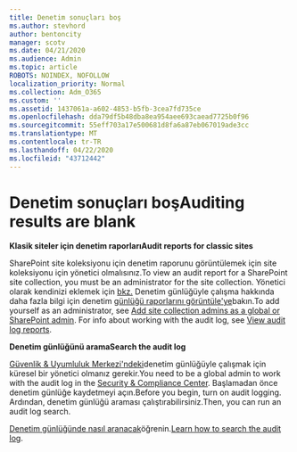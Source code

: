 ```yaml
---
title: Denetim sonuçları boş
ms.author: stevhord
author: bentoncity
manager: scotv
ms.date: 04/21/2020
ms.audience: Admin
ms.topic: article
ROBOTS: NOINDEX, NOFOLLOW
localization_priority: Normal
ms.collection: Adm_O365
ms.custom: ''
ms.assetid: 1437061a-a602-4853-b5fb-3cea7fd735ce
ms.openlocfilehash: dda79df5b48dba8ea954aee693caead7725b0f96
ms.sourcegitcommit: 55eff703a17e500681d8fa6a87eb067019ade3cc
ms.translationtype: MT
ms.contentlocale: tr-TR
ms.lasthandoff: 04/22/2020
ms.locfileid: "43712442"
---
```

# <a name="auditing-results-are-blank"></a><span data-ttu-id="c9f12-102">Denetim sonuçları boş</span><span class="sxs-lookup"><span data-stu-id="c9f12-102">Auditing results are blank</span></span>

 <span data-ttu-id="c9f12-103">**Klasik siteler için denetim raporları**</span><span class="sxs-lookup"><span data-stu-id="c9f12-103">**Audit reports for classic sites**</span></span>
  
<span data-ttu-id="c9f12-104">SharePoint site koleksiyonu için denetim raporunu görüntülemek için site koleksiyonu için yönetici olmalısınız.</span><span class="sxs-lookup"><span data-stu-id="c9f12-104">To view an audit report for a SharePoint site collection, you must be an administrator for the site collection.</span></span> <span data-ttu-id="c9f12-105">Yönetici olarak kendinizi eklemek için [bkz.](https://go.microsoft.com/fwlink/?linkid=869390) Denetim günlüğüyle çalışma hakkında daha fazla bilgi için denetim [günlüğü raporlarını görüntüle'ye](https://go.microsoft.com/fwlink/?linkid=395237)bakın.</span><span class="sxs-lookup"><span data-stu-id="c9f12-105">To add yourself as an administrator, see [Add site collection admins as a global or SharePoint admin](https://go.microsoft.com/fwlink/?linkid=869390). For info about working with the audit log, see [View audit log reports](https://go.microsoft.com/fwlink/?linkid=395237).</span></span> 
  
 <span data-ttu-id="c9f12-106">**Denetim günlüğünü arama**</span><span class="sxs-lookup"><span data-stu-id="c9f12-106">**Search the audit log**</span></span>
  
<span data-ttu-id="c9f12-107">[Güvenlik &amp; Uyumluluk Merkezi'ndeki](https://protection.office.com)denetim günlüğüyle çalışmak için küresel bir yönetici olmanız gerekir.</span><span class="sxs-lookup"><span data-stu-id="c9f12-107">You need to be a global admin to work with the audit log in the [Security &amp; Compliance Center](https://protection.office.com).</span></span> <span data-ttu-id="c9f12-108">Başlamadan önce denetim günlüğe kaydetmeyi açın.</span><span class="sxs-lookup"><span data-stu-id="c9f12-108">Before you begin, turn on audit logging.</span></span> <span data-ttu-id="c9f12-109">Ardından, denetim günlüğü araması çalıştırabilirsiniz.</span><span class="sxs-lookup"><span data-stu-id="c9f12-109">Then, you can run an audit log search.</span></span> 
  
<span data-ttu-id="c9f12-110">[Denetim günlüğünde nasıl aranacak](https://go.microsoft.com/fwlink/?linkid=708432)öğrenin.</span><span class="sxs-lookup"><span data-stu-id="c9f12-110">[Learn how to search the audit log](https://go.microsoft.com/fwlink/?linkid=708432).</span></span>
  

